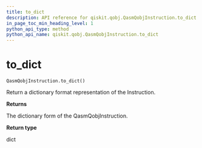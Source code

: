 ```yaml
---
title: to_dict
description: API reference for qiskit.qobj.QasmQobjInstruction.to_dict
in_page_toc_min_heading_level: 1
python_api_type: method
python_api_name: qiskit.qobj.QasmQobjInstruction.to_dict
---
```


# to\_dict

<span id="qiskit.qobj.QasmQobjInstruction.to_dict" />

`QasmQobjInstruction.to_dict()`

Return a dictionary format representation of the Instruction.

**Returns**

The dictionary form of the QasmQobjInstruction.

**Return type**

dict

